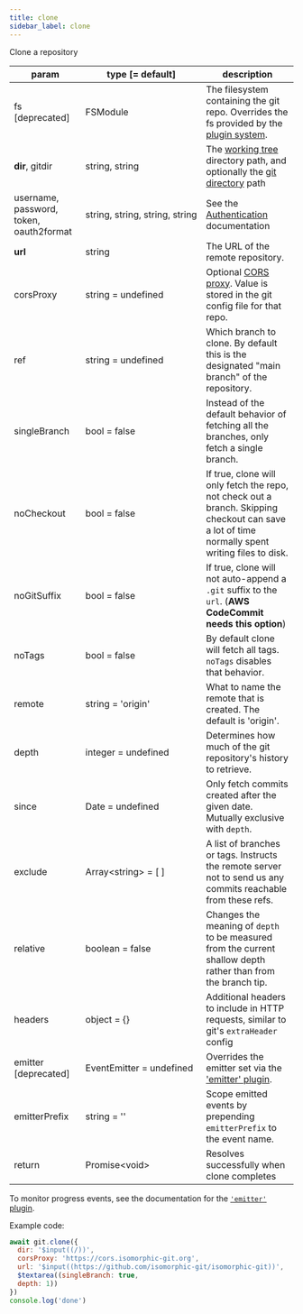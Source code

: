 ```yaml
---
title: clone
sidebar_label: clone
---
```


Clone a repository

| param                                   | type [= default]                              | description                                                                                                                                     |
| --------------------------------------- | --------------------------------------------- | ----------------------------------------------------------------------------------------------------------------------------------------------- |
| fs [deprecated]                         | FSModule                                      | The filesystem containing the git repo. Overrides the fs provided by the [plugin system](./plugin_fs.md).                                       |
| **dir**, gitdir                         | string, string                                | The [working tree](dir-vs-gitdir.md) directory path, and optionally the [git directory](dir-vs-gitdir.md) path                                  |
| username, password, token, oauth2format | string,&nbsp;string,&nbsp;string,&nbsp;string | See the [Authentication](./authentication.html) documentation                                                                                   |
| **url**                                 | string                                        | The URL of the remote repository.                                                                                                               |
| corsProxy                               | string = undefined                            | Optional [CORS proxy](https://www.npmjs.com/@isomorphic-git/cors-proxy). Value is stored in the git config file for that repo.                  |
| ref                                     | string = undefined                            | Which branch to clone. By default this is the designated "main branch" of the repository.                                                       |
| singleBranch                            | bool = false                                  | Instead of the default behavior of fetching all the branches, only fetch a single branch.                                                       |
| noCheckout                              | bool = false                                  | If true, clone will only fetch the repo, not check out a branch. Skipping checkout can save a lot of time normally spent writing files to disk. |
| noGitSuffix                             | bool = false                                  | If true, clone will not auto-append a `.git` suffix to the `url`. (**AWS CodeCommit needs this option**)                                        |
| noTags                                  | bool = false                                  | By default clone will fetch all tags. `noTags` disables that behavior.                                                                          |
| remote                                  | string = 'origin'                             | What to name the remote that is created. The default is 'origin'.                                                                               |
| depth                                   | integer = undefined                           | Determines how much of the git repository's history to retrieve.                                                                                |
| since                                   | Date = undefined                              | Only fetch commits created after the given date. Mutually exclusive with `depth`.                                                               |
| exclude                                 | Array\<string\> = [ ]                         | A list of branches or tags. Instructs the remote server not to send us any commits reachable from these refs.                                   |
| relative                                | boolean = false                               | Changes the meaning of `depth` to be measured from the current shallow depth rather than from the branch tip.                                   |
| headers                                 | object = {}                                   | Additional headers to include in HTTP requests, similar to git's `extraHeader` config                                                           |
| emitter [deprecated]                    | EventEmitter = undefined                      | Overrides the emitter set via the ['emitter' plugin](./plugin_emitter.md).                                                                      |
| emitterPrefix                           | string = ''                                   | Scope emitted events by prepending `emitterPrefix` to the event name.                                                                           |
| return                                  | Promise\<void\>                               | Resolves successfully when clone completes                                                                                                      |

To monitor progress events, see the documentation for the [`'emitter'` plugin](./plugin_emitter.md).

Example code:

```js live
await git.clone({
  dir: '$input((/))',
  corsProxy: 'https://cors.isomorphic-git.org',
  url: '$input((https://github.com/isomorphic-git/isomorphic-git))',
  $textarea((singleBranch: true,
  depth: 1))
})
console.log('done')
```
